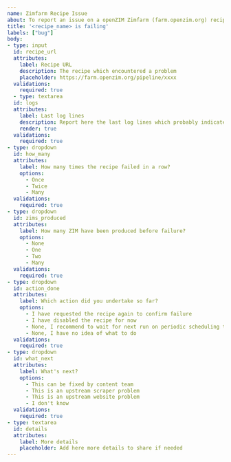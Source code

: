```yaml
---
name: Zimfarm Recipe Issue
about: To report an issue on a openZIM Zimfarm (farm.openzim.org) recipe
title: '<recipe_name> is failing'
labels: ["bug"]
body:
- type: input
  id: recipe_url
  attributes:
    label: Recipe URL
    description: The recipe which encountered a problem
    placeholder: https://farm.openzim.org/pipeline/xxxx
  validations:
    required: true
  - type: textarea
  id: logs
  attributes:
    label: Last log lines
    description: Report here the last log lines which probably indicates the problem encountered
    render: true
  validations:
    required: true
- type: dropdown
  id: how_many
  attributes:
    label: How many times the recipe failed in a row?
    options:
      - Once
      - Twice
      - Many
  validations:
    required: true
- type: dropdown
  id: zims_produced
  attributes:
    label: How many ZIM have been produced before failure?
    options:
      - None
      - One
      - Two
      - Many  
  validations:
    required: true
- type: dropdown
  id: action_done
  attributes:
    label: Which action did you undertake so far?
    options:
      - I have requested the recipe again to confirm failure
      - I have disabled the recipe for now
      - None, I recommend to wait for next run on periodic scheduling to confirm there is an issue
      - None, I have no idea of what to do
  validations:
    required: true
- type: dropdown
  id: what_next
  attributes:
    label: What's next?
    options:
      - This can be fixed by content team
      - This is an upstream scraper problem
      - This is an upstream website problem
      - I don't know
  validations:
    required: true
- type: textarea
  id: details
  attributes:
    label: More details
    placeholder: Add here more details to share if needed
---
```

